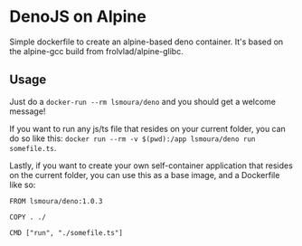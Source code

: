 # DenoJS on Alpine

Simple dockerfile to create an alpine-based deno container. It's based on the alpine-gcc build from frolvlad/alpine-glibc.

## Usage

Just do a `docker-run --rm lsmoura/deno` and you should get a welcome message! 

If you want to run any js/ts file that resides on your current folder, you can do so like this: `docker run --rm -v $(pwd):/app lsmoura/deno run somefile.ts`.

Lastly, if you want to create your own self-container application that resides on the current folder, you can use this as a base image, and a Dockerfile like so:

```
FROM lsmoura/deno:1.0.3

COPY . ./

CMD ["run", "./somefile.ts"]
```
